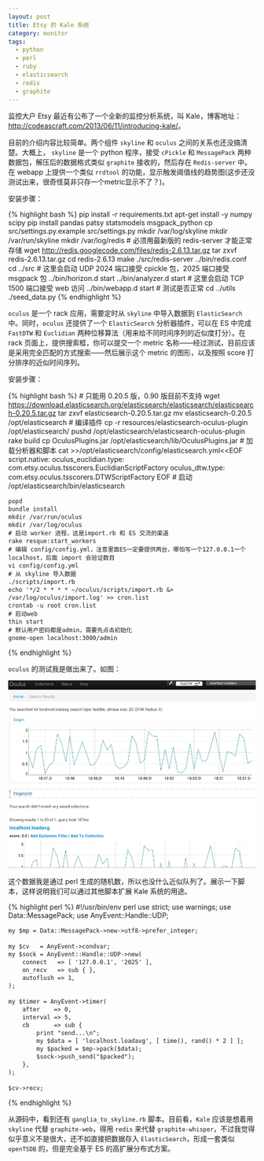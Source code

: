 ```yaml
---
layout: post
title: Etsy 的 Kale 系统
category: monitor
tags:
  - python
  - perl
  - ruby
  - elasticsearch
  - redis
  - graphite
---
```


监控大户 Etsy 最近有公布了一个全新的监控分析系统，叫 Kale，博客地址：<http://codeascraft.com/2013/06/11/introducing-kale/>。

目前的介绍内容比较简单。两个组件 `skyline` 和 `oculus` 之间的关系也还没搞清楚。大概上， `skyline` 是一个 python 程序，接受 `cPickle` 和 `MessagePack` 两种数据包，解压后的数据格式类似 `graphite` 接收的，然后存在 `Redis-server` 中。在 webapp 上提供一个类似 `rrdtool` 的功能，显示触发阈值线的趋势图(这步还没测试出来，很奇怪莫非只存一个metric显示不了？)。

安装步骤：

{% highlight bash %}
    pip install -r requirements.txt
    apt-get install -y numpy scipy
    pip install pandas patsy statsmodels msgpack_python
    cp src/settings.py.example src/settings.py
    mkdir /var/log/skyline
    mkdir /var/run/skyline
    mkdir /var/log/redis
    # 必须用最新版的 redis-server 才能正常存储
    wget http://redis.googlecode.com/files/redis-2.6.13.tar.gz
    tar zxvf redis-2.6.13.tar.gz
    cd redis-2.6.13
    make
    ./src/redis-server ../bin/redis.conf
    cd ../src
    # 这里会启动 UDP 2024 端口接受 cpickle 包，2025 端口接受 msgpack 包
    ../bin/horizon.d start
    ../bin/analyzer.d start
    # 这里会启动 TCP 1500 端口接受 web 访问
    ../bin/webapp.d start
    # 测试是否正常
    cd ../utils
    ./seed_data.py
{% endhighlight %}

`oculus` 是一个 rack 应用，需要定时从 `skyline` 中导入数据到 `ElasticSearch` 中。同时，`oculus` 还提供了一个 `ElasticSearch` 分析器插件，可以在 ES 中完成 `FastDTW` 和 `Euclidian` 两种位移算法（用来给不同时间序列的近似度打分）。在rack 页面上，提供搜索框，你可以提交一个 metric 名称——经过测试，目前应该是采用完全匹配的方式搜索——然后展示这个 metric 的图形，以及按照 score 打分排序的近似时间序列。

安装步骤：

{% highlight bash %}
    # 只能用 0.20.5 版，0.90 版目前不支持
    wget https://download.elasticsearch.org/elasticsearch/elasticsearch/elasticsearch-0.20.5.tar.gz
    tar zxvf elasticsearch-0.20.5.tar.gz
    mv elasticsearch-0.20.5 /opt/elasticsearch
    # 编译插件
    cp -r resources/elasticsearch-oculus-plugin /opt/elasticsearch/
    pushd /opt/elasticsearch/elasticsearch-oculus-plugin
    rake build
    cp OculusPlugins.jar /opt/elasticsearch/lib/OculusPlugins.jar
    # 加载分析器和脚本
    cat >>/opt/elasticsearch/config/elasticsearch.yml<<EOF
    script.native:
      oculus_euclidian.type: com.etsy.oculus.tsscorers.EuclidianScriptFactory
      oculus_dtw.type: com.etsy.oculus.tsscorers.DTWScriptFactory
    EOF
    # 启动
    /opt/elasticsearch/bin/elasticsearch
    
    popd
    bundle install
    mkdir /var/run/oculus
    mkdir /var/log/oculus
    # 启动 worker 进程，这是import.rb 和 ES 交流的渠道
    rake resque:start_workers
    # 编辑 config/config.yml，注意里面ES一定要提供两台，哪怕写一个127.0.0.1一个localhost，后面 import 会验证数目
    vi config/config.yml
    # 从 skyline 导入数据
    ./scripts/import.rb
    echo '*/2 * * * * ~/oculus/scripts/import.rb &> /var/log/oculus/import.log' >> cron.list
    crontab -u root cron.list
    # 启动web
    thin start
    # 默认用户密码都是admin，需要先点击初始化
    gnome-open localhost:3000/admin
{% endhighlight %}

`oculus` 的测试我是做出来了。如图：

![oculus](/images/uploads/oculus.png)

这个数据我是通过 perl 生成的随机数，所以也没什么近似队列了。展示一下脚本，这样说明我们可以通过其他脚本扩展 Kale 系统的用途。

{% highlight perl %}
    #!/usr/bin/env perl
    use strict;
    use warnings;
    use Data::MessagePack;
    use AnyEvent::Handle::UDP;
    
    my $mp = Data::MessagePack->new->utf8->prefer_integer;
    
    my $cv   = AnyEvent->condvar;
    my $sock = AnyEvent::Handle::UDP->new(
        connect   => [ '127.0.0.1', '2025' ],
        on_recv   => sub { },
        autoflush => 1,
    );
    
    my $timer = AnyEvent->timer(
        after    => 0,
        interval => 5,
        cb       => sub {
            print "send...\n";
            my $data = [ 'localhost.loadavg', [ time(), rand() * 2 ] ];
            my $packed = $mp->pack($data);
            $sock->push_send("$packed");
        },
    );
    
    $cv->recv;
{% endhighlight %}

从源码中，看到还有 `ganglia_to_skyline.rb` 脚本。目前看，`Kale` 应该是想着用 `skyline` 代替 `graphite-web`，得用 `redis` 来代替 `graphite-whisper`，不过我觉得似乎意义不是很大，还不如直接把数据存入 `ElasticSearch`，形成一套类似 `openTSDB` 的，但是完全基于 ES 的高扩展分布式方案。
